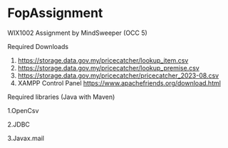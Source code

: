 # FopAssignment
WIX1002 Assignment by MindSweeper (OCC 5)

Required Downloads
1. https://storage.data.gov.my/pricecatcher/lookup_item.csv
2. https://storage.data.gov.my/pricecatcher/lookup_premise.csv
3. https://storage.data.gov.my/pricecatcher/pricecatcher_2023-08.csv
4. XAMPP Control Panel https://www.apachefriends.org/download.html

Required libraries (Java with Maven)

1.OpenCsv

2.JDBC

3.Javax.mail
